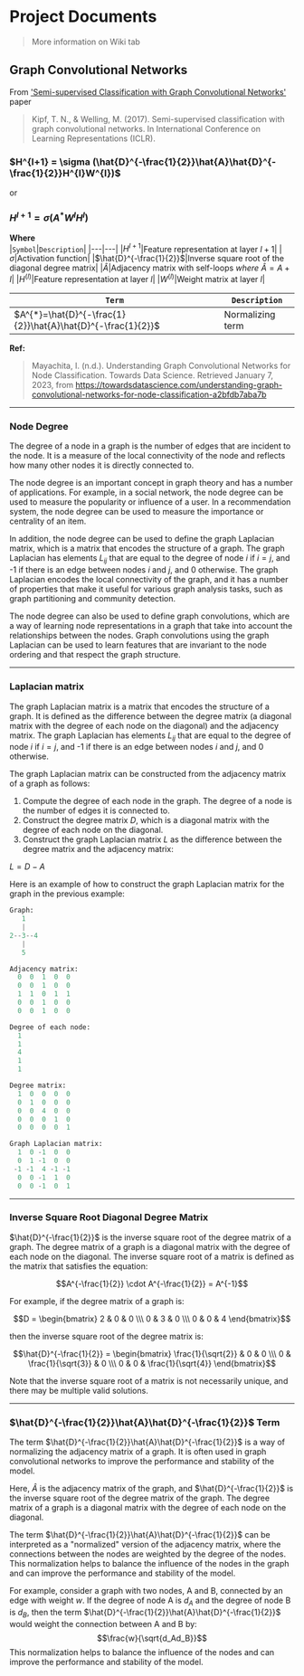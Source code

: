 # Project Documents
> More information on Wiki tab
## Graph Convolutional Networks 

From ['Semi-supervised Classification with Graph Convolutional Networks'](https://arxiv.org/abs/1609.02907) paper
> Kipf, T. N., & Welling, M. (2017). Semi-supervised classification with graph convolutional networks. In International Conference on Learning Representations (ICLR).

### **$H^{l+1} = \sigma (\hat{D}^{-\frac{1}{2}}\hat{A}\hat{D}^{-\frac{1}{2}}H^{l}W^{l})$**
or
### **$H^{l+1} = \sigma (A^{*}W^{l}H^{l})$**
**Where** <br/>
|`Symbol`|`Description`|
|---|---|
|$H^{l+1}$|Feature representation at layer ${l+1}$|
|$\sigma$|Activation function|
|$\hat{D}^{-\frac{1}{2}}$|Inverse square root of the diagonal degree matrix|
|$\hat{A}$|Adjacency matrix with self-loops *where* $\hat{A} = A + I$|
|$H^{(l)}$|Feature representation at layer $l$|
|$W^{(l)}$|Weight matrix at layer $l$|

|`Term`|`Description`|
|---|---|
|$A^{*}=\hat{D}^{-\frac{1}{2}}\hat{A}\hat{D}^{-\frac{1}{2}}$|Normalizing term|

**Ref:**
> Mayachita, I. (n.d.). Understanding Graph Convolutional Networks for Node Classification. Towards Data Science. Retrieved January 7, 2023, from https://towardsdatascience.com/understanding-graph-convolutional-networks-for-node-classification-a2bfdb7aba7b

---
### Node Degree
The degree of a node in a graph is the number of edges that are incident to the node. It is a measure of the local connectivity of the node and reflects how many other nodes it is directly connected to.

The node degree is an important concept in graph theory and has a number of applications. For example, in a social network, the node degree can be used to measure the popularity or influence of a user. In a recommendation system, the node degree can be used to measure the importance or centrality of an item.

In addition, the node degree can be used to define the graph Laplacian matrix, which is a matrix that encodes the structure of a graph. The graph Laplacian has elements $L_{ij}$ that are equal to the degree of node $i$ if $i = j$, and -1 if there is an edge between nodes $i$ and $j$, and 0 otherwise. The graph Laplacian encodes the local connectivity of the graph, and it has a number of properties that make it useful for various graph analysis tasks, such as graph partitioning and community detection.

The node degree can also be used to define graph convolutions, which are a way of learning node representations in a graph that take into account the relationships between the nodes. Graph convolutions using the graph Laplacian can be used to learn features that are invariant to the node ordering and that respect the graph structure.

---
### Laplacian matrix
The graph Laplacian matrix is a matrix that encodes the structure of a graph. It is defined as the difference between the degree matrix (a diagonal matrix with the degree of each node on the diagonal) and the adjacency matrix. The graph Laplacian has elements $L_{ij}$ that are equal to the degree of node $i$ if $i = j$, and -1 if there is an edge between nodes $i$ and $j$, and 0 otherwise.

The graph Laplacian matrix can be constructed from the adjacency matrix of a graph as follows:

1. Compute the degree of each node in the graph. The degree of a node is the number of edges it is connected to.
2. Construct the degree matrix $D$, which is a diagonal matrix with the degree of each node on the diagonal.
3. Construct the graph Laplacian matrix $L$ as the difference between the degree matrix and the adjacency matrix:

$L = D - A$

Here is an example of how to construct the graph Laplacian matrix for the graph in the previous example:

```python
Graph:
   1
   |
2--3--4
   |
   5
```
```python
Adjacency matrix:
  0  0  1  0  0
  0  0  1  0  0
  1  1  0  1  1
  0  0  1  0  0
  0  0  1  0  0

Degree of each node:
  1
  1
  4
  1
  1

Degree matrix:
  1  0  0  0  0
  0  1  0  0  0
  0  0  4  0  0
  0  0  0  1  0
  0  0  0  0  1

Graph Laplacian matrix:
  1  0 -1  0  0
  0  1 -1  0  0
 -1 -1  4 -1 -1
  0  0 -1  1  0
  0  0 -1  0  1

```
---
### Inverse Square Root Diagonal Degree Matrix
$\hat{D}^{-\frac{1}{2}}$ is the inverse square root of the degree matrix of a graph. The degree matrix of a graph is a diagonal matrix with the degree of each node on the diagonal. The inverse square root of a matrix is defined as the matrix that satisfies the equation:

$$A^{-\frac{1}{2}} \cdot A^{-\frac{1}{2}} = A^{-1}$$

For example, if the degree matrix of a graph is:

$$D = \begin{bmatrix} 2 & 0 & 0 \\\ 0 & 3 & 0 \\\ 0 & 0 & 4 \end{bmatrix}$$

then the inverse square root of the degree matrix is:

$$\hat{D}^{-\frac{1}{2}} = \begin{bmatrix} \frac{1}{\sqrt{2}} & 0 & 0 \\\ 0 & \frac{1}{\sqrt{3}} & 0 \\\ 0 & 0 & \frac{1}{\sqrt{4}} \end{bmatrix}$$

Note that the inverse square root of a matrix is not necessarily unique, and there may be multiple valid solutions.

---
### $\hat{D}^{-\frac{1}{2}}\hat{A}\hat{D}^{-\frac{1}{2}}$ Term
The term $\hat{D}^{-\frac{1}{2}}\hat{A}\hat{D}^{-\frac{1}{2}}$ is a way of normalizing the adjacency matrix of a graph. It is often used in graph convolutional networks to improve the performance and stability of the model.

Here, $\hat{A}$ is the adjacency matrix of the graph, and $\hat{D}^{-\frac{1}{2}}$ is the inverse square root of the degree matrix of the graph. The degree matrix of a graph is a diagonal matrix with the degree of each node on the diagonal.

The term $\hat{D}^{-\frac{1}{2}}\hat{A}\hat{D}^{-\frac{1}{2}}$ can be interpreted as a "normalized" version of the adjacency matrix, where the connections between the nodes are weighted by the degree of the nodes. This normalization helps to balance the influence of the nodes in the graph and can improve the performance and stability of the model.

For example, consider a graph with two nodes, A and B, connected by an edge with weight $w$. If the degree of node A is $d_A$ and the degree of node B is $d_B$, then the term $\hat{D}^{-\frac{1}{2}}\hat{A}\hat{D}^{-\frac{1}{2}}$ would weight the connection between A and B by: $$\frac{w}{\sqrt{d_Ad_B}}$$ This normalization helps to balance the influence of the nodes and can improve the performance and stability of the model.
